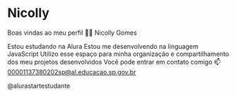 # Nicolly
Boas vindas ao meu perfil 💙💙
Nicolly Gomes

Estou estudando na Alura
Estou me desenvolvendo na linguagem JavaScript
Utilizo esse espaço para minha organização e compartilhamento dos meu projetos desenvolvidos
Você pode entrar em contato comigo 📫
00001137380202sp@al.educacao.sp.gov.br

@alurastartestudante
